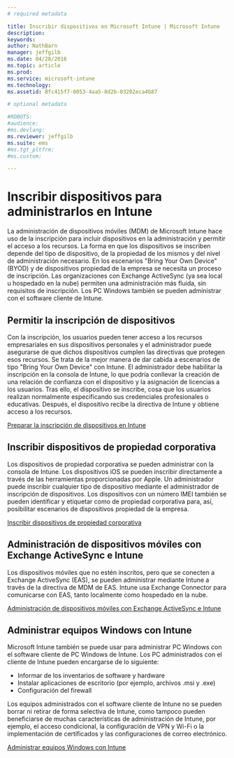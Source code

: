 ```yaml
---
# required metadata

title: Inscribir dispositivos en Microsoft Intune | Microsoft Intune
description:
keywords:
author: NathBarn
manager: jeffgilb
ms.date: 04/28/2016
ms.topic: article
ms.prod:
ms.service: microsoft-intune
ms.technology:
ms.assetid: 8fc415f7-0053-4aa5-8d2b-03202eca4b87

# optional metadata

#ROBOTS:
#audience:
#ms.devlang:
ms.reviewer: jeffgilb
ms.suite: ems
#ms.tgt_pltfrm:
#ms.custom:

---
```


# Inscribir dispositivos para administrarlos en Intune
La administración de dispositivos móviles (MDM) de Microsoft Intune hace uso de la inscripción para incluir dispositivos en la administración y permitir el acceso a los recursos. La forma en que los dispositivos se inscriben depende del tipo de dispositivo, de la propiedad de los mismos y del nivel de administración necesario. En los escenarios "Bring Your Own Device" (BYOD) y de dispositivos propiedad de la empresa se necesita un proceso de inscripción. Las organizaciones con Exchange ActiveSync (ya sea local u hospedado en la nube) permiten una administración más fluida, sin requisitos de inscripción. Los PC Windows también se pueden administrar con el software cliente de Intune.

## Permitir la inscripción de dispositivos  
 Con la inscripción, los usuarios pueden tener acceso a los recursos empresariales en sus dispositivos personales y el administrador puede asegurarse de que dichos dispositivos cumplen las directivas que protegen esos recursos. Se trata de la mejor manera de dar cabida a escenarios de tipo "Bring Your Own Device" con Intune. El administrador debe habilitar la inscripción en la consola de Intune, lo que podría conllevar la creación de una relación de confianza con el dispositivo y la asignación de licencias a los usuarios. Tras ello, el dispositivo se inscribe, cosa que los usuarios realizan normalmente especificando sus credenciales profesionales o educativas. Después, el dispositivo recibe la directiva de Intune y obtiene acceso a los recursos.

[Preparar la inscripción de dispositivos en Intune](get-ready-to-enroll-devices-in-microsoft-intune.md)

## Inscribir dispositivos de propiedad corporativa
Los dispositivos de propiedad corporativa se pueden administrar con la consola de Intune. Los dispositivos iOS se pueden inscribir directamente a través de las herramientas proporcionadas por Apple. Un administrador puede inscribir cualquier tipo de dispositivo mediante el administrador de inscripción de dispositivos. Los dispositivos con un número IMEI también se pueden identificar y etiquetar como de propiedad corporativa para, así, posibilitar escenarios de dispositivos propiedad de la empresa.

[Inscribir dispositivos de propiedad corporativa](manage-corporate-owned-devices.md)

## Administración de dispositivos móviles con Exchange ActiveSync e Intune
Los dispositivos móviles que no estén inscritos, pero que se conecten a Exchange ActiveSync (EAS), se pueden administrar mediante Intune a través de la directiva de MDM de EAS. Intune usa Exchange Connector para comunicarse con EAS, tanto localmente como hospedado en la nube.



[Administración de dispositivos móviles con Exchange ActiveSync e Intune](mobile-device-management-with-exchange-activesync-and-microsoft-intune.md)


## Administrar equipos Windows con Intune  
Microsoft Intune también se puede usar para administrar PC Windows con el software cliente de PC Windows de Intune. Los PC administrados con el cliente de Intune pueden encargarse de lo siguiente:

 - Informar de los inventarios de software y hardware
 - Instalar aplicaciones de escritorio (por ejemplo, archivos .msi y .exe)
 - Configuración del firewall

Los equipos administrados con el software cliente de Intune no se pueden borrar ni retirar de forma selectiva de Intune, como tampoco pueden beneficiarse de muchas características de administración de Intune, por ejemplo, el acceso condicional, la configuración de VPN y Wi-Fi o la implementación de certificados y las configuraciones de correo electrónico.

[Administrar equipos Windows con Intune](manage-windows-pcs-with-microsoft-intune.md)


<!--HONumber=May16_HO1-->


